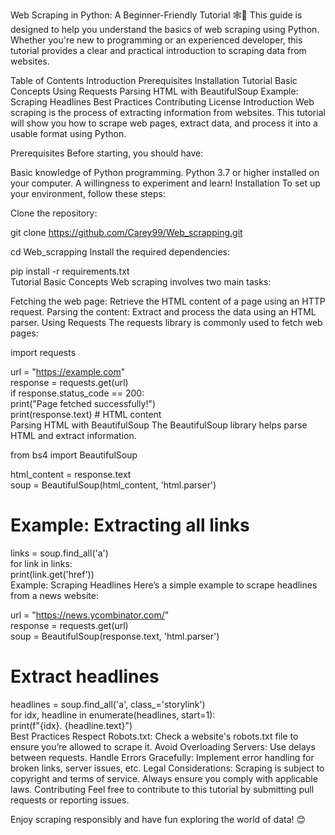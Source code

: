 Web Scraping in Python: A Beginner-Friendly Tutorial 🕸️🐍
This guide is designed to help you understand the basics of web scraping using Python. Whether you're new to programming or an experienced developer, this tutorial provides a clear and practical introduction to scraping data from websites.

Table of Contents
Introduction
Prerequisites
Installation
Tutorial
Basic Concepts
Using Requests
Parsing HTML with BeautifulSoup
Example: Scraping Headlines
Best Practices
Contributing
License
Introduction
Web scraping is the process of extracting information from websites. This tutorial will show you how to scrape web pages, extract data, and process it into a usable format using Python.

Prerequisites
Before starting, you should have:

Basic knowledge of Python programming.
Python 3.7 or higher installed on your computer.
A willingness to experiment and learn!
Installation
To set up your environment, follow these steps:

Clone the repository:

git clone https://github.com/Carey99/Web_scrapping.git 

cd Web_scrapping
Install the required dependencies:

pip install -r requirements.txt  
Tutorial
Basic Concepts
Web scraping involves two main tasks:

Fetching the web page: Retrieve the HTML content of a page using an HTTP request.
Parsing the content: Extract and process the data using an HTML parser.
Using Requests
The requests library is commonly used to fetch web pages:


import requests  

url = "https://example.com"  
response = requests.get(url)  
if response.status_code == 200:  
    print("Page fetched successfully!")  
    print(response.text)  # HTML content  
Parsing HTML with BeautifulSoup
The BeautifulSoup library helps parse HTML and extract information.


from bs4 import BeautifulSoup  

html_content = response.text  
soup = BeautifulSoup(html_content, 'html.parser')  

# Example: Extracting all links  
links = soup.find_all('a')  
for link in links:  
    print(link.get('href'))  
Example: Scraping Headlines
Here’s a simple example to scrape headlines from a news website:


url = "https://news.ycombinator.com/"  
response = requests.get(url)  
soup = BeautifulSoup(response.text, 'html.parser')  

# Extract headlines  
headlines = soup.find_all('a', class_='storylink')  
for idx, headline in enumerate(headlines, start=1):  
    print(f"{idx}. {headline.text}")  
Best Practices
Respect Robots.txt: Check a website's robots.txt file to ensure you’re allowed to scrape it.
Avoid Overloading Servers: Use delays between requests.
Handle Errors Gracefully: Implement error handling for broken links, server issues, etc.
Legal Considerations: Scraping is subject to copyright and terms of service. Always ensure you comply with applicable laws.
Contributing
Feel free to contribute to this tutorial by submitting pull requests or reporting issues.


Enjoy scraping responsibly and have fun exploring the world of data! 😊

